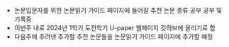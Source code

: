- 논문입문자를 위한 논문읽기 가이드 페이지에 들어갈 추천 논문 종류 공부 공부 및 기록중
- 이번주 내로 2024년 1학기 도전학기 U-paper 웹페이지 깃허브에 올리기로 함
- 다음주에 추려낸 추가할 추천 논문들을 논문읽기 가이드 페이지에 추가할 예정
